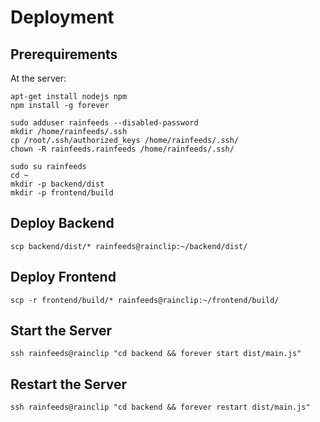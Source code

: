 # Deployment

## Prerequirements

At the server:

```
apt-get install nodejs npm
npm install -g forever

sudo adduser rainfeeds --disabled-password
mkdir /home/rainfeeds/.ssh
cp /root/.ssh/authorized_keys /home/rainfeeds/.ssh/
chown -R rainfeeds.rainfeeds /home/rainfeeds/.ssh/

sudo su rainfeeds
cd ~
mkdir -p backend/dist
mkdir -p frontend/build
```

## Deploy Backend

```
scp backend/dist/* rainfeeds@rainclip:~/backend/dist/
```

## Deploy Frontend

```
scp -r frontend/build/* rainfeeds@rainclip:~/frontend/build/
```

## Start the Server

```
ssh rainfeeds@rainclip "cd backend && forever start dist/main.js"
```

## Restart the Server

```
ssh rainfeeds@rainclip "cd backend && forever restart dist/main.js"
```
